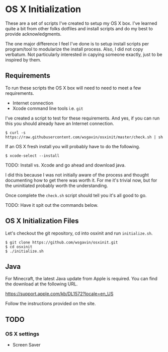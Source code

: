 # OS X Initialization

These are a set of scripts I've created to setup my OS X box. I've learned quite a bit from other folks dotfiles and install scripts and do my best to provide acknowledgments.

The one major difference I feel I've done is to setup install scripts per program/tool to modularize the install process. Also, I did not copy verbatum. Not particularly interested in capying someone exactly, just to be inspired by them.

## Requirements

To run these scripts the OS X box will need to need to meet a few requirements.

- Internet connection
- Xcode command line tools i.e. `git`

I've created a script to test for these requirements. And yes, if you can run this you should already have an Internet connection.

    $ curl -s https://raw.githubusercontent.com/wsgavin/osxinit/master/check.sh | sh

If an OS X fresh install you will probably have to do the following.

    $ xcode-select --install

TODO: Install vs. Xcode and go ahead and download java.

I did this because I was not initially aware of the process and thought documenting how to get there was worth it. For me it's trivial now, but for the uninitiated probably worth the understanding.

Once complete the `check.sh` script should tell you it's all good to go.

TODO: Have it spit out the commands below.

## OS X Initialization Files

Let's checkout the git repository, cd into osxinit and run `initialize.sh`.

    $ git clone https://github.com/wsgavin/osxinit.git
    $ cd osxinit
    $ ./initialize.sh

## Java

For Minecraft, the latest Java update from Apple is required. You can find the download at the following URL.

https://support.apple.com/kb/DL1572?locale=en_US

Follow the instructions provided on the site.

## TODO

### OS X settings

- Screen Saver
